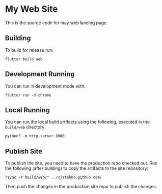 # My Web Site

This is the source code for may web landing page.

## Building

To build for release run:

    flutter build web

## Development Running

You can run in development mode with:

    flutter run -d chrome

## Local Running

You can run the local build artifacts using the following, executed in the `build/web` directory:

    python3 -m http.server 8080


## Publish Site

To publish the site, you need to have the production repo checked out. Run the following (after building) to copy the artifacts to the site repository:

    rsync -r build/web/* ../cjstehno.github.com/
    
Then push the changes in the produiction site repo to publish the changes.
